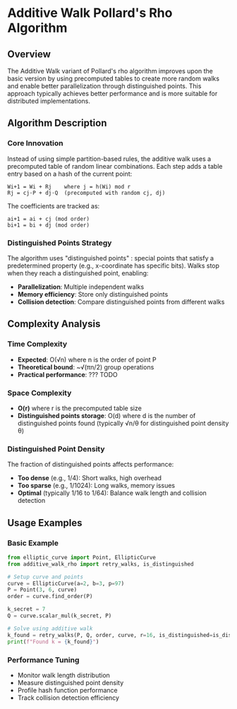 # Additive Walk Pollard's Rho Algorithm

## Overview

The Additive Walk variant of Pollard's rho algorithm improves upon the basic version by using precomputed tables to create more random walks and enable better parallelization through distinguished points. This approach typically achieves better performance and is more suitable for distributed implementations.

## Algorithm Description

### Core Innovation

Instead of using simple partition-based rules, the additive walk uses a precomputed table of random linear combinations. Each step adds a table entry based on a hash of the current point:

```
Wi+1 = Wi + Rj    where j = h(Wi) mod r
Rj = cj·P + dj·Q  (precomputed with random cj, dj)
```

The coefficients are tracked as:
```
ai+1 = ai + cj (mod order)
bi+1 = bi + dj (mod order)
```

### Distinguished Points Strategy

The algorithm uses "distinguished points" : special points that satisfy a predetermined property (e.g., x-coordinate has specific bits). Walks stop when they reach a distinguished point, enabling:
- **Parallelization**: Multiple independent walks
- **Memory efficiency**: Store only distinguished points
- **Collision detection**: Compare distinguished points from different walks


## Complexity Analysis

### Time Complexity
- **Expected**: O(√n) where n is the order of point P
- **Theoretical bound**: ~√(πn/2) group operations 
- **Practical performance**: ??? TODO

### Space Complexity  
- **O(r)** where r is the precomputed table size
- **Distinguished points storage**: O(d) where d is the number of distinguished points found (typically √n/θ for distinguished point density θ)

### Distinguished Point Density
The fraction of distinguished points affects performance:
- **Too dense** (e.g., 1/4): Short walks, high overhead
- **Too sparse** (e.g., 1/1024): Long walks, memory issues  
- **Optimal** (typically 1/16 to 1/64): Balance walk length and collision detection

## Usage Examples

### Basic Example
```python
from elliptic_curve import Point, EllipticCurve
from additive_walk_rho import retry_walks, is_distinguished

# Setup curve and points
curve = EllipticCurve(a=2, b=3, p=97)
P = Point(3, 6, curve)
order = curve.find_order(P)

k_secret = 7
Q = curve.scalar_mul(k_secret, P)

# Solve using additive walk
k_found = retry_walks(P, Q, order, curve, r=16, is_distinguished=is_distinguished)
print(f"Found k = {k_found}")
```

### Performance Tuning
- Monitor walk length distribution
- Measure distinguished point density
- Profile hash function performance
- Track collision detection efficiency
